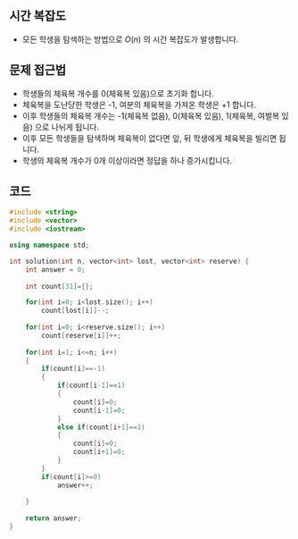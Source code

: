 ## 시간 복잡도
 - 모든 학생을 탐색하는 방법으로 $O(n)$ 의 시간 복잡도가 발생합니다.

## 문제 접근법
 - 학생들의 체육복 개수를 0(체육복 있음)으로 초기화 합니다.
 - 체육복을 도난당한 학생은 -1, 여분의 체육복을 가져온 학생은 +1 합니다.
 - 이후 학생들의 체육복 개수는 -1(체육복 없음), 0(체육복 있음), 1(체육복, 여벌복 있음) 으로 나뉘게 됩니다.
 - 이후 모든 학생들을 탐색하며 체육복이 없다면 앞, 뒤 학생에게 체육복을 빌리면 됩니다.
 - 학생의 체육복 개수가 0개 이상이라면 정답을 하나 증가시킵니다.

## 코드

```cpp
#include <string>
#include <vector>
#include <iostream>

using namespace std;

int solution(int n, vector<int> lost, vector<int> reserve) {
    int answer = 0;
    
    int count[31]={};

    for(int i=0; i<lost.size(); i++)
        count[lost[i]]--;
        
    for(int i=0; i<reserve.size(); i++)
        count[reserve[i]]++;
    
    for(int i=1; i<=n; i++)
    {   
        if(count[i]==-1)
        {
            if(count[i-1]==1)
            {
                count[i]=0;
                count[i-1]=0;
            }
            else if(count[i+1]==1)
            {
                count[i]=0;
                count[i+1]=0;
            }
        }
        if(count[i]>=0)
            answer++;
        
    }
    
    return answer;
}
```